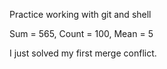Practice working with git and shell

Sum = 565, Count = 100, Mean = 5

I just solved my first merge conflict.